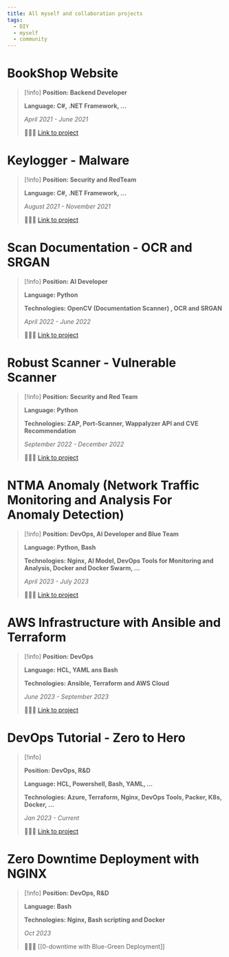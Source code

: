 ```yaml
---
title: All myself and collaboration projects
tags:
  - DIY
  - myself
  - community
---
```

# BookShop Website

>[!info]
> **Position: Backend Developer**
> 
> **Language: C#, .NET Framework, ...**
> 
> *April 2021 - June 2021*
> 
> 🔗🔗🔗 [Link to project](https://github.com/Xeus-Territory/website_bookstore)

# Keylogger - Malware

>[!info]
>**Position: Security and RedTeam**
>
>**Language: C#, .NET Framework, ...**
>
>*August 2021 - November 2021*
>
>🔗🔗🔗 [Link to project](https://github.com/Xeus-Territory/keylogger_tool)

# Scan Documentation - OCR and SRGAN

>[!info]
>**Position: AI Developer**
>
>**Language: Python**
>
>**Technologies: OpenCV (Documentation Scanner) , OCR and SRGAN**
>
>*April 2022 - June 2022*
>
>🔗🔗🔗 [Link to project](https://github.com/Xeus-Territory/scan_documents)

# Robust Scanner - Vulnerable Scanner

>[!info]
>**Position: Security and Red Team**
>
>**Language: Python**
>
>**Technologies: ZAP, Port-Scanner, Wappalyzer API and CVE Recommendation**
>
>*September 2022 - December 2022*
>
>🔗🔗🔗 [Link to project](https://github.com/Xeus-Territory/robust_scanner)

# NTMA Anomaly (Network Traffic Monitoring and Analysis For Anomaly Detection)

>[!info]
> **Position: DevOps, AI Developer and Blue Team**
> 
> **Language: Python, Bash**
> 
> **Technologies: Nginx, AI Model, DevOps Tools for Monitoring and Analysis, Docker and Docker Swarm, ...**
> 
> *April 2023 - July 2023*
> 
> 🔗🔗🔗 [Link to project](https://github.com/Xeus-Territory/ntma_anomaly)

# AWS Infrastructure with Ansible and Terraform

>[!info]
>**Position: DevOps**
>
>**Language: HCL, YAML ans Bash**
>
>**Technologies: Ansible, Terraform and AWS Cloud**
>
>*June 2023 - September 2023*
>
>🔗🔗🔗 [Link to project](https://github.com/Xeus-Territory/aws-ansible-infrastructure)

# DevOps Tutorial - Zero to Hero

>[!info]
>
>**Position: DevOps, R&D**
>
>**Language: HCL, Powershell, Bash, YAML, ...**
>
>**Technologies: Azure, Terraform, Nginx, DevOps Tools, Packer, K8s, Docker, ...**
>
>*Jan 2023 - Current*
>
>🔗🔗🔗 [Link to project](https://github.com/Xeus-Territory/devops-tutorials)

# Zero Downtime Deployment with NGINX

>[!info]
>**Position: DevOps, R&D**
>
>**Language: Bash**
>
>**Technologies: Nginx, Bash scripting and Docker**
>
>*Oct 2023*
>
>🔗🔗🔗 [[0-downtime with Blue-Green Deployment]]
















